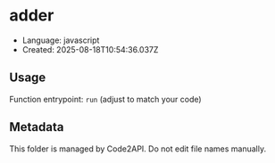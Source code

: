 # adder

- Language: javascript
- Created: 2025-08-18T10:54:36.037Z

## Usage

Function entrypoint: `run` (adjust to match your code)

## Metadata

This folder is managed by Code2API. Do not edit file names manually.
